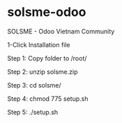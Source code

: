 # solsme-odoo


SOLSME - Odoo Vietnam Community

1-Click Installation file

Step 1: Copy folder to /root/

Step 2: unzip solsme.zip

Step 3: cd solsme/

Step 4: chmod 775 setup.sh

Step 5: ./setup.sh
